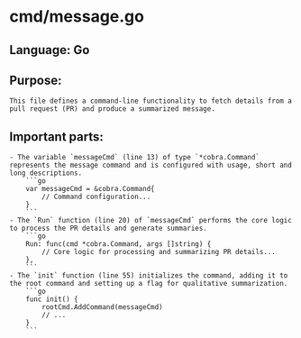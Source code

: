 # cmd/message.go
## Language: Go
## Purpose: 
	This file defines a command-line functionality to fetch details from a pull request (PR) and produce a summarized message.
## Important parts: 
	- The variable `messageCmd` (line 13) of type `*cobra.Command` represents the message command and is configured with usage, short and long descriptions.
		```go
		var messageCmd = &cobra.Command{
			// Command configuration...
		}
		```
	- The `Run` function (line 20) of `messageCmd` performs the core logic to process the PR details and generate summaries.
		```go
		Run: func(cmd *cobra.Command, args []string) {
			// Core logic for processing and summarizing PR details...
		},
		```
	- The `init` function (line 55) initializes the command, adding it to the root command and setting up a flag for qualitative summarization.
		```go
		func init() {
			rootCmd.AddCommand(messageCmd)
			// ...
		}
		```
